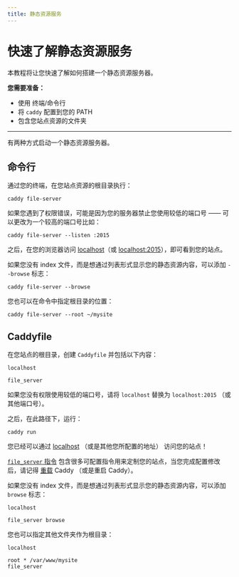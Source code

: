 ```yaml
---
title: 静态资源服务
---
```


<h1 id="static-files-quick-start">
	快速了解静态资源服务
</h1>

本教程将让您快速了解如何搭建一个静态资源服务器。

**您需要准备：**
- 使用 终端/命令行
- 将 `caddy` 配置到您的 PATH
- 包含您站点资源的文件夹

---

有两种方式启动一个静态资源服务器。

<h2 id="command-line">
  命令行
</h2>

通过您的终端，在您站点资源的根目录执行：

<pre><code class="cmd bash">caddy file-server</code></pre>

如果您遇到了权限错误，可能是因为您的服务器禁止您使用较低的端口号 —— 可以更改为一个较高的端口号比如：

<pre><code class="cmd bash">caddy file-server --listen :2015</code></pre>

之后，在您的浏览器访问 [localhost](http://localhost)（或 [localhost:2015](http://localhost:2015)），即可看到您的站点。

如果您没有 index 文件，而是想通过列表形式显示您的静态资源内容，可以添加 `--browse` 标志：

<pre><code class="cmd bash">caddy file-server --browse</code></pre>

您也可以在命令中指定根目录的位置：

<pre><code class="cmd bash">caddy file-server --root ~/mysite</code></pre>

## Caddyfile

在您站点的根目录，创建 `Caddyfile` 并包括以下内容：

```caddy
localhost

file_server
```

如果您没有权限使用较低的端口号，请将 `localhost` 替换为 `localhost:2015` （或其他端口号）。

之后，在此路径下，运行：

<pre><code class="cmd bash">caddy run</code></pre>

您已经可以通过 [localhost](https://localhost) （或是其他您所配置的地址） 访问您的站点！

[`file_server` 指令](/docs/caddyfile/directives/file_server) 包含很多可配置指令用来定制您的站点，当您完成配置修改后，请记得 [重载](/docs/command-line#caddy-reload) Caddy （或是重启 Caddy）。

如果您没有 index 文件，而是想通过列表形式显示您的静态资源内容，可以添加 `browse` 标志：

```caddy
localhost

file_server browse
```

您也可以指定其他文件夹作为根目录：

```caddy
localhost

root * /var/www/mysite
file_server
```